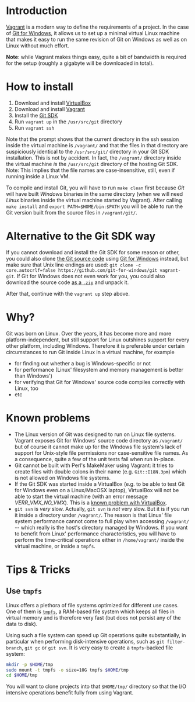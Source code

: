 # Introduction

[Vagrant](https://www.vagrantup.com/) is a modern way to define the requirements of a project. In the case of [Git for Windows](https://gitforwindows.org/), it allows us to set up a minimal virtual Linux machine that makes it easy to run the same revision of Git on Windows as well as on Linux without much effort.

**Note**: while Vagrant makes things easy, quite a bit of bandwidth is required for the setup (roughly a gigabyte will be downloaded in total).

# How to install

1. Download and install [VirtualBox](https://www.virtualbox.org)
2. Download and install [Vagrant](https://www.vagrantup.com/)
3. Install the [Git SDK](https://gitforwindows.org/#download-sdk)
4. Run `vagrant up` in the `/usr/src/git` directory
5. Run `vagrant ssh`

Note that the prompt shows that the current directory in the ssh session inside the virtual machine is `/vagrant/` and that the files in that directory are suspiciously identical to the `/usr/src/git/` directory in your Git SDK installation. This is not by accident. In fact, the `/vagrant/` directory inside the virtual machine *is* the `/usr/src/git` directory of the hosting Git SDK. Note: This implies that the file names are case-insensitive, still, even if running inside a Linux VM.

To compile and install Git, you will have to run `make clean` first because *Git* will have built *Windows* binaries in the same directory (when we will need *Linux* binaries inside the virtual machine started by Vagrant). After calling `make install` and `export PATH=$HOME/bin:$PATH` you will be able to run the Git version built from the source files in `/vagrant/git/`.

# Alternative to the Git SDK way

If you cannot download and install the Git SDK for some reason or other, you could also clone [the Git source code](https://github.com/git-for-windows/git) using [Git for Windows](https://gitforwindows.org/) instead, but make sure that Unix line endings are used: `git clone -c core.autocrlf=false https://github.com/git-for-windows/git vagrant-git`. If Git for Windows does not even work for you, you could also download the source code [as a `.zip`](https://github.com/git-for-windows/git/archive/HEAD.zip) and unpack it.

After that, continue with the `vagrant up` step above.

# Why?

Git was born on Linux. Over the years, it has become more and more platform-independent, but still support for Linux outshines support for every other platform, including Windows. Therefore it is preferable under certain circumstances to run Git inside Linux in a virtual machine, for example

* for finding out whether a bug is Windows-specific or not
* for performance (Linux' filesystem and memory management is better than Windows')
* for verifying that Git for Windows' source code compiles correctly with Linux, too
* etc

# Known problems

* The Linux version of Git was designed to run on Linux file systems. Vagrant exposes Git for Windows' source code directory as `/vagrant/` but of course it cannot make up for the Windows file system's lack of support for Unix-style file permissions nor case-sensitive file names. As a consequence, quite a few of the unit tests fail when run in-place.
* Git cannot be built with Perl's MakeMaker using Vagrant: it tries to create files with double colons in their name (e.g. `Git::I18N.3pm`) which is not allowed on Windows file systems.
* If the Git SDK was started inside a VirtualBox (e.g. to be able to test Git for Windows even on a Linux/MacOSX laptop), VirtualBox will not be able to start the virtual machine (with an error message *VERR_VMX_NO_VMX*). This is a [known problem with VirtualBox](https://www.virtualbox.org/ticket/4032).
* `git svn` is *very* slow. Actually, `git svn` is *not* very slow. But it is if you run it inside a directory under `/vagrant/`. The reason is that Linux' file system performance cannot come to full play when accessing `/vagrant/` -- which really is the host's directory managed by Windows. If you want to benefit from Linux' performance characteristics, you will have to perform the time-critical operations either in `/home/vagrant/` inside the virtual machine, or inside a `tmpfs`.

# Tips & Tricks

## Use `tmpfs`

Linux offers a plethora of file systems optimized for different use cases. One of them is [`tmpfs`](https://www.kernel.org/doc/Documentation/filesystems/tmpfs.txt), a RAM-based file system which keeps all files in virtual memory and is therefore very fast (but does not persist any of the data to disk).

Using such a file system can speed up Git operations quite substantially, in particular when performing disk-intensive operations, such as `git filter-branch`, `git gc` or `git svn`. It is very easy to create a `tmpfs`-backed file system:

```bash
mkdir -p $HOME/tmp
sudo mount -t tmpfs -o size=10G tmpfs $HOME/tmp
cd $HOME/tmp
```

You will want to clone projects into that `$HOME/tmp/` directory so that the I/O intensive operations benefit fully from using Vagrant.
